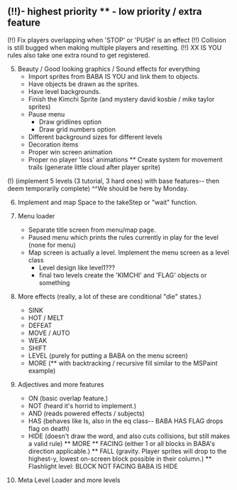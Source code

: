 (!!)- highest priority 
** - low priority / extra feature
----------------------------------------------------------------------------------------
(!!) Fix players overlapping when 'STOP' or 'PUSH' is an effect
(!!) Collision is still bugged when making multiple players and resetting.
(!!) XX IS YOU rules also take one extra round to get registered. 

5. Beauty / Good looking graphics / Sound effects for everything
    - Import sprites from BABA IS YOU and link them to objects. 
    - Have objects be drawn as the sprites.
    - Have level backgrounds.
    - Finish the Kimchi Sprite (and mystery david kosbie / mike taylor sprites)
    - Pause menu
        - Draw gridlines option
        - Draw grid numbers option
    - Different background sizes for different levels
    - Decoration items
    - Proper win screen animation
    - Proper no player 'loss' animations
    ** Create system for movement trails (generate little cloud after player sprite)

(!) (implement 5 levels (3 tutorial, 3 hard ones) with base features-- then deem temporarily complete) 
    ^^We should be here by Monday. 
    
6. Implement and map Space to the takeStep or "wait" function. 

7. Menu loader 
    - Separate title screen from menu/map page. 
    - Paused menu which prints the rules currently in play for the level (none for menu)
    - Map screen is actually a level. Implement the menu screen as a level class
        - Level design like level1???
        - final two levels create the 'KIMCHI' and 'FLAG' objects or something

8. More effects 
    (really, a lot of these are conditional "die" states.)
    - SINK
    - HOT / MELT
    - DEFEAT
    - MOVE / AUTO
    - WEAK
    - SHIFT 
    - LEVEL (purely for putting a BABA on the menu screen)
    - MORE  (** with backtracking / recursive fill similar to the MSPaint example)

9. Adjectives and more features
    - ON (basic overlap feature.)
    - NOT (heard it's horrid to implement.) 
    - AND (reads powered effects / subjects)
    - HAS (behaves like Is, also in the eq class-- BABA HAS FLAG drops flag on death)
    - HIDE (doesn't draw the word, and also cuts collisions, but still makes a valid rule)
    ** MORE
    ** FACING (either 1 or all blocks in BABA's direction applicable.)
    ** FALL (gravity. Player sprites will drop to the highest-y, lowest on-screen block possible in their column.)
    ** Flashlight level: BLOCK NOT FACING BABA IS HIDE

10. Meta Level Loader and more levels 